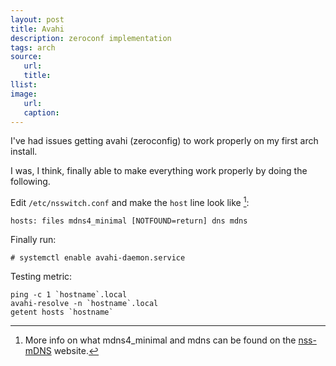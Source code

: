 ```yaml
---
layout: post
title: Avahi
description: zeroconf implementation
tags: arch
source:
   url:
   title:
llist:
image:
   url:
   caption:
---
```


I've had issues getting avahi (zeroconfig) to work properly on my first arch install. 

I was, I think, finally able to make everything work properly by doing the following.

Edit `/etc/nsswitch.conf` and make the `host` line look like [^mDNS]:

	hosts: files mdns4_minimal [NOTFOUND=return] dns mdns

Finally run:

	# systemctl enable avahi-daemon.service
    
Testing metric:
	
	ping -c 1 `hostname`.local
	avahi-resolve -n `hostname`.local
	getent hosts `hostname`

 [^mDNS]: More info on what mdns4_minimal and mdns can be found on the [nss-mDNS](http://0pointer.de/lennart/projects/nss-mdns/) website.